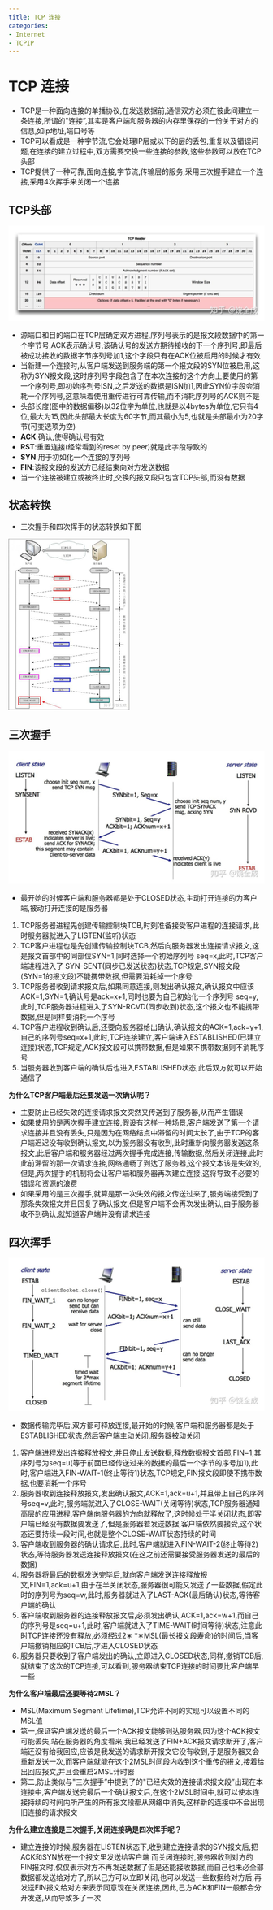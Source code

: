```yaml
---
title: TCP 连接
categories:
- Internet
- TCPIP
---
```

# TCP 连接

- TCP是一种面向连接的单播协议,在发送数据前,通信双方必须在彼此间建立一条连接,所谓的"连接”,其实是客户端和服务器的内存里保存的一份关于对方的信息,如ip地址,端口号等
- TCP可以看成是一种字节流,它会处理IP层或以下的层的丢包,重复以及错误问题,在连接的建立过程中,双方需要交换一些连接的参数,这些参数可以放在TCP头部
- TCP提供了一种可靠,面向连接,字节流,传输层的服务,采用三次握手建立一个连接,采用4次挥手来关闭一个连接

## TCP头部

![](https://raw.githubusercontent.com/LuShan123888/Files/main/Pictures/2021-03-12-v2-8f5725f163d7f6390a75f3a2d337bc1c_1440w.jpg)

- 源端口和目的端口在TCP层确定双方进程,序列号表示的是报文段数据中的第一个字节号,ACK表示确认号,该确认号的发送方期待接收的下一个序列号,即最后被成功接收的数据字节序列号加1,这个字段只有在ACK位被启用的时候才有效
- 当新建一个连接时,从客户端发送到服务端的第一个报文段的SYN位被启用,这称为SYN报文段,这时序列号字段包含了在本次连接的这个方向上要使用的第一个序列号,即初始序列号ISN,之后发送的数据是ISN加1,因此SYN位字段会消耗一个序列号,这意味着使用重传进行可靠传输,而不消耗序列号的ACK则不是
- 头部长度(图中的数据偏移)以32位字为单位,也就是以4bytes为单位,它只有4位,最大为15,因此头部最大长度为60字节,而其最小为5,也就是头部最小为20字节(可变选项为空)
- **ACK**:确认,使得确认号有效
- **RST**:重置连接(经常看到的reset by peer)就是此字段导致的
- **SYN**:用于初如化一个连接的序列号
- **FIN**:该报文段的发送方已经结束向对方发送数据
- 当一个连接被建立或被终止时,交换的报文段只包含TCP头部,而没有数据

## 状态转换

- 三次握手和四次挥手的状态转换如下图

<img src="https://raw.githubusercontent.com/LuShan123888/Files/main/Pictures/2021-03-12-v2-e8aaab48ff996e5cd8a5b39dc450bd6a_1440w.jpg" alt="img" style="zoom: 33%;" />

## 三次握手

<img src="https://raw.githubusercontent.com/LuShan123888/Files/main/Pictures/2021-03-12-v2-07c065a0321f887ae69e269d8dda9f43_1440w.jpg" alt="img" style="zoom:50%;" />

- 最开始的时候客户端和服务器都是处于CLOSED状态,主动打开连接的为客户端,被动打开连接的是服务器

1. TCP服务器进程先创建传输控制块TCB,时刻准备接受客户进程的连接请求,此时服务器就进入了LISTEN(监听)状态
2. TCP客户进程也是先创建传输控制块TCB,然后向服务器发出连接请求报文,这是报文首部中的同部位SYN=1,同时选择一个初始序列号 seq=x,此时,TCP客户端进程进入了 SYN-SENT(同步已发送状态)状态,TCP规定,SYN报文段(SYN=1的报文段)不能携带数据,但需要消耗掉一个序号
3. TCP服务器收到请求报文后,如果同意连接,则发出确认报文,确认报文中应该 ACK=1,SYN=1,确认号是ack=x+1,同时也要为自己初始化一个序列号 seq=y,此时,TCP服务器进程进入了SYN-RCVD(同步收到)状态,这个报文也不能携带数据,但是同样要消耗一个序号
4. TCP客户进程收到确认后,还要向服务器给出确认,确认报文的ACK=1,ack=y+1,自己的序列号seq=x+1,此时,TCP连接建立,客户端进入ESTABLISHED(已建立连接)状态,TCP规定,ACK报文段可以携带数据,但是如果不携带数据则不消耗序号
5. 当服务器收到客户端的确认后也进入ESTABLISHED状态,此后双方就可以开始通信了

**为什么TCP客户端最后还要发送一次确认呢？**

- 主要防止已经失效的连接请求报文突然又传送到了服务器,从而产生错误
- 如果使用的是两次握手建立连接,假设有这样一种场景,客户端发送了第一个请求连接并且没有丢失,只是因为在网络结点中滞留的时间太长了,由于TCP的客户端迟迟没有收到确认报文,以为服务器没有收到,此时重新向服务器发送这条报文,此后客户端和服务器经过两次握手完成连接,传输数据,然后关闭连接,此时此前滞留的那一次请求连接,网络通畅了到达了服务器,这个报文本该是失效的,但是,两次握手的机制将会让客户端和服务器再次建立连接,这将导致不必要的错误和资源的浪费
- 如果采用的是三次握手,就算是那一次失效的报文传送过来了,服务端接受到了那条失效报文并且回复了确认报文,但是客户端不会再次发出确认,由于服务器收不到确认,就知道客户端并没有请求连接

## 四次挥手

<img src="https://raw.githubusercontent.com/LuShan123888/Files/main/Pictures/2021-03-12-v2-629f51f6f535ebd7683f944707b21d1e_1440w.jpg" alt="img" style="zoom:50%;" />

- 数据传输完毕后,双方都可释放连接,最开始的时候,客户端和服务器都是处于ESTABLISHED状态,然后客户端主动关闭,服务器被动关闭

1. 客户端进程发出连接释放报文,并且停止发送数据,释放数据报文首部,FIN=1,其序列号为seq=u(等于前面已经传送过来的数据的最后一个字节的序号加1),此时,客户端进入FIN-WAIT-1(终止等待1)状态,TCP规定,FIN报文段即使不携带数据,也要消耗一个序号
2. 服务器收到连接释放报文,发出确认报文,ACK=1,ack=u+1,并且带上自己的序列号seq=v,此时,服务端就进入了CLOSE-WAIT(关闭等待)状态,TCP服务器通知高层的应用进程,客户端向服务器的方向就释放了,这时候处于半关闭状态,即客户端已经没有数据要发送了,但是服务器若发送数据,客户端依然要接受,这个状态还要持续一段时间,也就是整个CLOSE-WAIT状态持续的时间
3. 客户端收到服务器的确认请求后,此时,客户端就进入FIN-WAIT-2(终止等待2)状态,等待服务器发送连接释放报文(在这之前还需要接受服务器发送的最后的数据)
4. 服务器将最后的数据发送完毕后,就向客户端发送连接释放报文,FIN=1,ack=u+1,由于在半关闭状态,服务器很可能又发送了一些数据,假定此时的序列号为seq=w,此时,服务器就进入了LAST-ACK(最后确认)状态,等待客户端的确认
5. 客户端收到服务器的连接释放报文后,必须发出确认,ACK=1,ack=w+1,而自己的序列号是seq=u+1,此时,客户端就进入了TIME-WAIT(时间等待)状态,注意此时TCP连接还没有释放,必须经过2∗ *∗MSL(最长报文段寿命)的时间后,当客户端撤销相应的TCB后,才进入CLOSED状态
6. 服务器只要收到了客户端发出的确认,立即进入CLOSED状态,同样,撤销TCB后,就结束了这次的TCP连接,可以看到,服务器结束TCP连接的时间要比客户端早一些

**为什么客户端最后还要等待2MSL？**

- MSL(Maximum Segment Lifetime),TCP允许不同的实现可以设置不同的MSL值
- 第一,保证客户端发送的最后一个ACK报文能够到达服务器,因为这个ACK报文可能丢失,站在服务器的角度看来,我已经发送了FIN+ACK报文请求断开了,客户端还没有给我回应,应该是我发送的请求断开报文它没有收到,于是服务器又会重新发送一次,而客户端就能在这个2MSL时间段内收到这个重传的报文,接着给出回应报文,并且会重启2MSL计时器
- 第二,防止类似与"三次握手”中提到了的"已经失效的连接请求报文段”出现在本连接中,客户端发送完最后一个确认报文后,在这个2MSL时间中,就可以使本连接持续的时间内所产生的所有报文段都从网络中消失,这样新的连接中不会出现旧连接的请求报文

**为什么建立连接是三次握手,关闭连接确是四次挥手呢？**

- 建立连接的时候,服务器在LISTEN状态下,收到建立连接请求的SYN报文后,把ACK和SYN放在一个报文里发送给客户端
    而关闭连接时,服务器收到对方的FIN报文时,仅仅表示对方不再发送数据了但是还能接收数据,而自己也未必全部数据都发送给对方了,所以己方可以立即关闭,也可以发送一些数据给对方后,再发送FIN报文给对方来表示同意现在关闭连接,因此,己方ACK和FIN一般都会分开发送,从而导致多了一次
